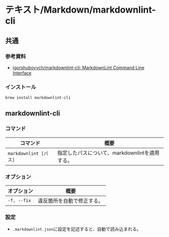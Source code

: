 # テキスト/Markdown/markdownlint-cli

## 共通

### 参考資料

- [igorshubovych/markdownlint-cli: MarkdownLint Command Line Interface](https://github.com/igorshubovych/markdownlint-cli)

### インストール

```bash
brew install markdownlint-cli
```

## markdownlint-cli

### コマンド

| コマンド              | 概要                                           |
| --------------------- | ---------------------------------------------- |
| `markdownlint [パス]` | 指定したパスについて、markdownlintを適用する。 |

### オプション

|オプション|概要|
|---|---|
|`-f, --fix`|違反箇所を自動で修正する。|

### 設定

- `.markdownlint.json`に設定を記述すると、自動で読み込まれる。
